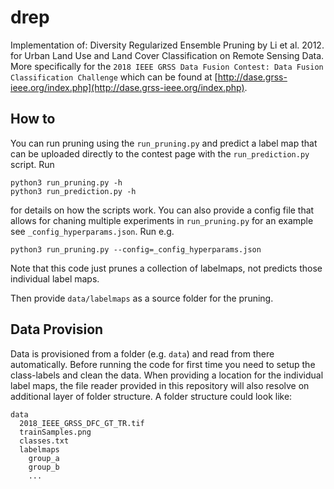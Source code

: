 # drep
Implementation of: Diversity Regularized Ensemble Pruning by Li et al. 2012. for Urban Land Use and Land Cover Classification on Remote Sensing Data. More specifically for the `2018 IEEE GRSS Data Fusion Contest: Data Fusion Classification Challenge` which can be found at [http://dase.grss-ieee.org/index.php](http://dase.grss-ieee.org/index.php).

## How to
You can run pruning using the `run_pruning.py` and predict a label map that can be uploaded directly to the contest page with the `run_prediction.py` script. Run 

```
python3 run_pruning.py -h
python3 run_prediction.py -h
```

for details on how the scripts work. You can also provide a config file that allows for chaning multiple experiments in `run_pruning.py` for an example see `_config_hyperparams.json`. Run e.g.

```
python3 run_pruning.py --config=_config_hyperparams.json
```
Note that this code just prunes a collection of labelmaps, not predicts those individual label maps.

Then provide `data/labelmaps` as a source folder for the pruning.

## Data Provision
Data is provisioned from a folder (e.g. `data`) and read from there automatically.
Before running the code for first time you need to setup the class-labels and clean the data.
When providing a location for the individual label maps, the file reader provided in this repository will also resolve on additional layer of folder structure. A folder structure could look like:

```
data
  2018_IEEE_GRSS_DFC_GT_TR.tif
  trainSamples.png
  classes.txt
  labelmaps
    group_a
    group_b
    ...
```
